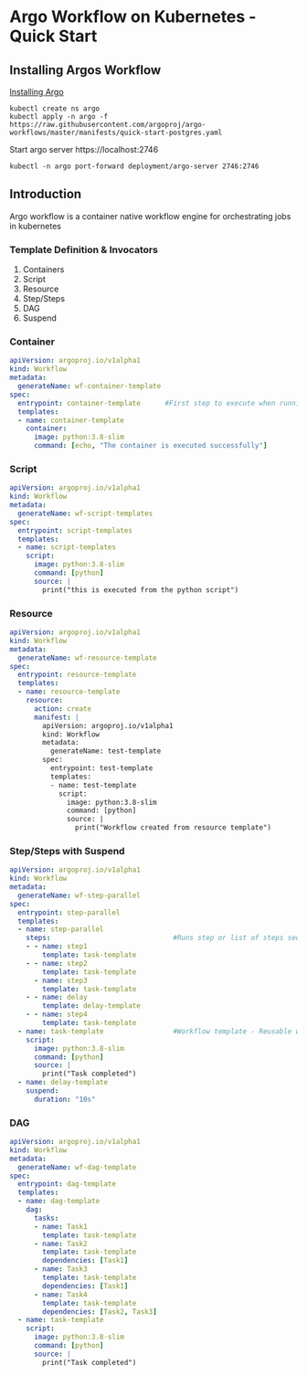 # Argo Workflow on Kubernetes - Quick Start

## Installing Argos Workflow

[Installing Argo](https://argoproj.github.io/argo-workflows/quick-start/)

``` cli
kubectl create ns argo
kubectl apply -n argo -f https://raw.githubusercontent.com/argoproj/argo-workflows/master/manifests/quick-start-postgres.yaml
```

Start argo server https://localhost:2746
``` cli
kubectl -n argo port-forward deployment/argo-server 2746:2746
```

## Introduction

Argo workflow is a container native workflow engine for orchestrating jobs in kubernetes

### Template Definition & Invocators

1. Containers
2. Script
3. Resource
4. Step/Steps
5. DAG
6. Suspend

### Container
``` yaml
apiVersion: argoproj.io/v1alpha1
kind: Workflow
metadata:
  generateName: wf-container-template
spec:
  entrypoint: container-template      #First step to execute when running a workflow
  templates:
  - name: container-template
    container:
      image: python:3.8-slim
      command: [echo, "The container is executed successfully"]

```


### Script
``` yaml
apiVersion: argoproj.io/v1alpha1
kind: Workflow
metadata:
  generateName: wf-script-templates
spec:
  entrypoint: script-templates
  templates:
  - name: script-templates
    script:
      image: python:3.8-slim
      command: [python]
      source: |
        print("this is executed from the python script")

```


### Resource
``` yaml
apiVersion: argoproj.io/v1alpha1
kind: Workflow
metadata:
  generateName: wf-resource-template
spec:
  entrypoint: resource-template
  templates:
  - name: resource-template
    resource:
      action: create
      manifest: |
        apiVersion: argoproj.io/v1alpha1
        kind: Workflow
        metadata:
          generateName: test-template
        spec:
          entrypoint: test-template
          templates:
          - name: test-template
            script:
              image: python:3.8-slim
              command: [python]
              source: |
                print("Workflow created from resource template")

```


### Step/Steps with Suspend
``` yaml
apiVersion: argoproj.io/v1alpha1
kind: Workflow
metadata: 
  generateName: wf-step-parallel
spec:
  entrypoint: step-parallel
  templates:
  - name: step-parallel
    steps:                              #Runs step or list of steps sequential and parallel
    - - name: step1
        template: task-template
    - - name: step2
        template: task-template
      - name: step3
        template: task-template
    - - name: delay
        template: delay-template
    - - name: step4
        template: task-template
  - name: task-template                 #Workflow template - Reusable workflow for namespace
    script:
      image: python:3.8-slim
      command: [python]
      source: |
        print("Task completed")
  - name: delay-template
    suspend:
      duration: "10s"

```


### DAG
``` yaml
apiVersion: argoproj.io/v1alpha1
kind: Workflow
metadata: 
  generateName: wf-dag-template
spec:
  entrypoint: dag-template
  templates:
  - name: dag-template
    dag:
      tasks:
      - name: Task1
        template: task-template
      - name: Task2
        template: task-template
        dependencies: [Task1]
      - name: Task3
        template: task-template
        dependencies: [Task1]
      - name: Task4
        template: task-template
        dependencies: [Task2, Task3]
  - name: task-template
    script:
      image: python:3.8-slim
      command: [python]
      source: |
        print("Task completed")

```



